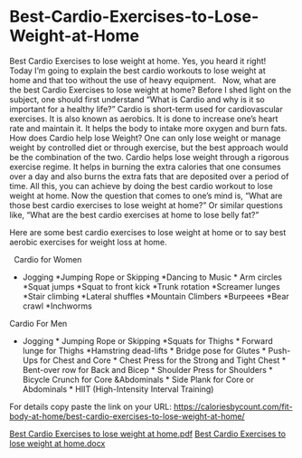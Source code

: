 # Best-Cardio-Exercises-to-Lose-Weight-at-Home
Best Cardio Exercises to lose weight at home. Yes, you heard it right!    Today I’m going to explain the best cardio workouts to lose weight at home and that too without the use of heavy equipment.   Now, what are the best Cardio Exercises to lose weight at home? Before I shed light on the subject, one should first understand “What is Cardio and why is it so important for a healthy life?” Cardio is short-term used for cardiovascular exercises. It is also known as aerobics. It is done to increase one’s heart rate and maintain it. It helps the body to intake more oxygen and burn fats. How does Cardio help lose Weight? One can only lose weight or manage weight by controlled diet or through exercise, but the best approach would be the combination of the two. Cardio helps lose weight through a rigorous exercise regime. It helps in burning the extra calories that one consumes over a day and also burns the extra fats that are deposited over a period of time. All this, you can achieve by doing the best cardio workout to lose weight at home.  Now the question that comes to one’s mind is, “What are those best cardio exercises to lose weight at home?”  Or similar questions like, “What are the best cardio exercises at home to lose belly fat?”

Here are some best cardio exercises to lose weight at home or to say best aerobic exercises for weight loss at home.

 
Cardio for Women

* Jogging    *Jumping Rope or Skipping     *Dancing to Music      * Arm circles    *Squat jumps *Squat to  front kick     *Trunk rotation      *Screamer lunges      *Stair climbing      *Lateral shuffles      *Mountain Climbers            *Burpeees      *Bear crawl         *Inchworms

Cardio For Men

* Jogging     * Jumping Rope or Skipping      *Squats for Thighs      * Forward lunge for Thighs   *Hamstring dead-lifts    * Bridge pose for Glutes   * Push-Ups for Chest and Core    * Chest Press for the Strong and Tight Chest    * Bent-over row for Back and Bicep     * Shoulder Press for Shoulders    * Bicycle Crunch for Core &Abdominals      * Side Plank for Core or Abdominals       * HIIT (High-Intensity Interval Training) 

For details copy paste the link on your URL: https://caloriesbycount.com/fit-body-at-home/best-cardio-exercises-to-lose-weight-at-home/

[Best Cardio Exercises to lose weight at home.pdf](https://github.com/kamalbatch81/Best-Cardio-Exercises-to-Lose-Weight-at-Home/files/8879809/Best.Cardio.Exercises.to.lose.weight.at.home.pdf)
[Best Cardio Exercises to lose weight at home.docx](https://github.com/kamalbatch81/Best-Cardio-Exercises-to-Lose-Weight-at-Home/files/8879812/Best.Cardio.Exercises.to.lose.weight.at.home.docx)
